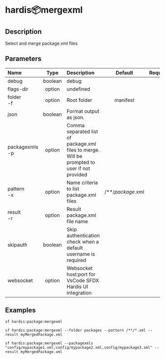 <!-- This file has been generated with command 'sf hardis:doc:plugin:generate'. Please do not update it manually or it may be overwritten -->
# hardis:package:mergexml

## Description

Select and merge package.xml files

## Parameters

| Name               |  Type   | Description                                                                                  |      Default      | Required | Options |
|:-------------------|:-------:|:---------------------------------------------------------------------------------------------|:-----------------:|:--------:|:-------:|
| debug              | boolean | debug                                                                                        |                   |          |         |
| flags-dir          | option  | undefined                                                                                    |                   |          |         |
| folder<br/>-f      | option  | Root folder                                                                                  |     manifest      |          |         |
| json               | boolean | Format output as json.                                                                       |                   |          |         |
| packagexmls<br/>-p | option  | Comma separated list of package.xml files to merge. Will be prompted to user if not provided |                   |          |         |
| pattern<br/>-x     | option  | Name criteria to list package.xml files                                                      | /**/*package*.xml |          |         |
| result<br/>-r      | option  | Result package.xml file name                                                                 |                   |          |         |
| skipauth           | boolean | Skip authentication check when a default username is required                                |                   |          |         |
| websocket          | option  | Websocket host:port for VsCode SFDX Hardis UI integration                                    |                   |          |         |

## Examples

```shell
sf hardis:package:mergexml
```

```shell
sf hardis:package:mergexml --folder packages --pattern /**/*.xml --result myMergedPackage.xml
```

```shell
sf hardis:package:mergexml --packagexmls "config/mypackage1.xml,config/mypackage2.xml,config/mypackage3.xml" --result myMergedPackage.xml
```


